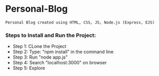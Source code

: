 # Personal-Blog
`Personal Blog created using HTML, CSS, JS, Node.js (Express, EJS)`


<h3>Steps to Install and Run the Project: </h3>
<ul>
  <li>Step 1: CLone the Project</li>
  <li>Step 2: Type: "npm install" in the command line</li>
  <li>Step 3: Run "node app.js"</li>
  <li>Step 4: Search "localhost:3000" on browser</li>
  <li>Step 5: Explore</li>
</ul>






